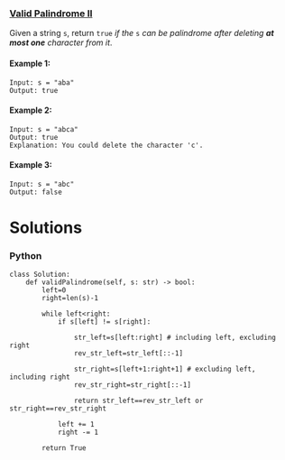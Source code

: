 ### [Valid Palindrome II](https://leetcode.com/problems/valid-palindrome-ii/) <br>

Given a string `s`, return `true` *if the* `s` *can be palindrome after deleting ***at most one*** character from it*.



#### Example 1:

```
Input: s = "aba"
Output: true

```

#### Example 2:

```
Input: s = "abca"
Output: true
Explanation: You could delete the character 'c'.

```

#### Example 3:

```
Input: s = "abc"
Output: false

```


# Solutions

### Python
```
class Solution:
    def validPalindrome(self, s: str) -> bool:
        left=0
        right=len(s)-1
        
        while left<right:
            if s[left] != s[right]:
                
                str_left=s[left:right] # including left, excluding right
                rev_str_left=str_left[::-1]
                
                str_right=s[left+1:right+1] # excluding left, including right
                rev_str_right=str_right[::-1]
                
                return str_left==rev_str_left or str_right==rev_str_right
                        
            left += 1
            right -= 1
        
        return True
```
